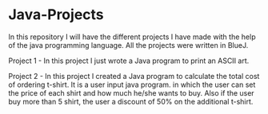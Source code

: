 # Java-Projects
In this repository I will have the different projects I have made with the help of the java programming language. All the projects were written in BlueJ.

Project 1 - In this project I just wrote a Java program to print an ASCII art.

Project 2 - In this project I created a Java program to calculate the total cost of ordering t-shirt. It is a user input java program.
            in which the user can set the price of each shirt and how much he/she wants to buy. Also if the user buy more than 5 shirt, 
            the user a discount of 50% on the additional t-shirt.
